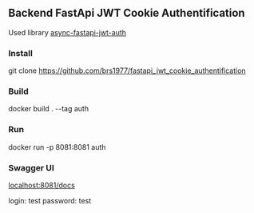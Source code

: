 ## Backend FastApi JWT Cookie Authentification
Used library [async-fastapi-jwt-auth](https://github.com/sijokun/async-fastapi-jwt-auth)

### Install
git clone https://github.com/brs1977/fastapi_jwt_cookie_authentification

### Build
docker build . --tag auth

### Run
docker run -p 8081:8081 auth

### Swagger UI
[localhost:8081/docs](localhost:8081/docs)

login: test
password: test
